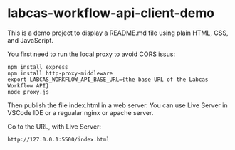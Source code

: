 # labcas-workflow-api-client-demo

This is a demo project to display a README.md file using plain HTML, CSS, and JavaScript.

You first need to run the local proxy to avoid CORS issus:

    npm install express
    npm install http-proxy-middleware
    export LABCAS_WORKFLOW_API_BASE_URL={the base URL of the Labcas Workflow API}
    node proxy.js

Then publish the file index.html in a web server. You can use Live Server in VSCode IDE or a regualar nginx or apache server.

Go to the URL, with Live Server:

    http://127.0.0.1:5500/index.html